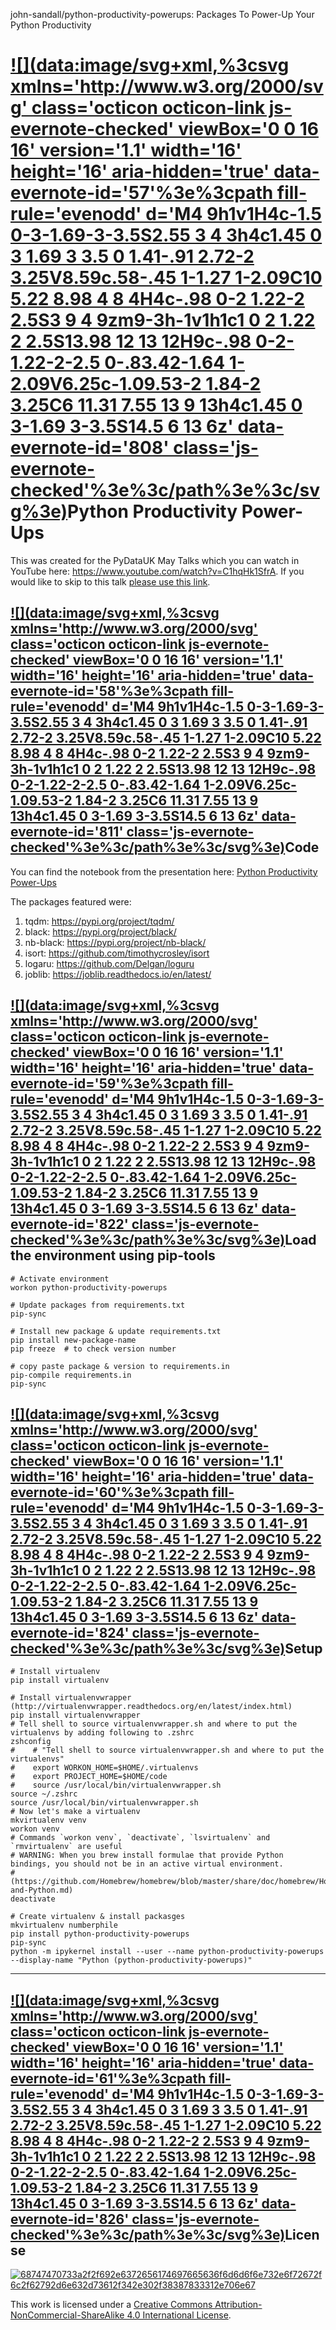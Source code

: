 john-sandall/python-productivity-powerups: Packages To Power-Up Your Python Productivity

# [![](data:image/svg+xml,%3csvg xmlns='http://www.w3.org/2000/svg' class='octicon octicon-link js-evernote-checked' viewBox='0 0 16 16' version='1.1' width='16' height='16' aria-hidden='true' data-evernote-id='57'%3e%3cpath fill-rule='evenodd' d='M4 9h1v1H4c-1.5 0-3-1.69-3-3.5S2.55 3 4 3h4c1.45 0 3 1.69 3 3.5 0 1.41-.91 2.72-2 3.25V8.59c.58-.45 1-1.27 1-2.09C10 5.22 8.98 4 8 4H4c-.98 0-2 1.22-2 2.5S3 9 4 9zm9-3h-1v1h1c1 0 2 1.22 2 2.5S13.98 12 13 12H9c-.98 0-2-1.22-2-2.5 0-.83.42-1.64 1-2.09V6.25c-1.09.53-2 1.84-2 3.25C6 11.31 7.55 13 9 13h4c1.45 0 3-1.69 3-3.5S14.5 6 13 6z' data-evernote-id='808' class='js-evernote-checked'%3e%3c/path%3e%3c/svg%3e)](https://github.com/john-sandall/python-productivity-powerups#python-productivity-power-ups)Python Productivity Power-Ups

This was created for the PyDataUK May Talks which you can watch in YouTube here: https://www.youtube.com/watch?v=C1hqHk1SfrA. If you would like to skip to this talk [please use this link](https://youtu.be/C1hqHk1SfrA?t=1851).

## [![](data:image/svg+xml,%3csvg xmlns='http://www.w3.org/2000/svg' class='octicon octicon-link js-evernote-checked' viewBox='0 0 16 16' version='1.1' width='16' height='16' aria-hidden='true' data-evernote-id='58'%3e%3cpath fill-rule='evenodd' d='M4 9h1v1H4c-1.5 0-3-1.69-3-3.5S2.55 3 4 3h4c1.45 0 3 1.69 3 3.5 0 1.41-.91 2.72-2 3.25V8.59c.58-.45 1-1.27 1-2.09C10 5.22 8.98 4 8 4H4c-.98 0-2 1.22-2 2.5S3 9 4 9zm9-3h-1v1h1c1 0 2 1.22 2 2.5S13.98 12 13 12H9c-.98 0-2-1.22-2-2.5 0-.83.42-1.64 1-2.09V6.25c-1.09.53-2 1.84-2 3.25C6 11.31 7.55 13 9 13h4c1.45 0 3-1.69 3-3.5S14.5 6 13 6z' data-evernote-id='811' class='js-evernote-checked'%3e%3c/path%3e%3c/svg%3e)](https://github.com/john-sandall/python-productivity-powerups#code)Code

You can find the notebook from the presentation here: [Python Productivity Power-Ups](https://github.com/john-sandall/python-productivity-powerups/blob/master/notebooks/Python%20Productivity%20Power-Ups.ipynb)

The packages featured were:
1. tqdm: https://pypi.org/project/tqdm/
2. black: https://pypi.org/project/black/
3. nb-black: https://pypi.org/project/nb-black/
4. isort: https://github.com/timothycrosley/isort
5. logaru: https://github.com/Delgan/loguru
6. joblib: https://joblib.readthedocs.io/en/latest/

## [![](data:image/svg+xml,%3csvg xmlns='http://www.w3.org/2000/svg' class='octicon octicon-link js-evernote-checked' viewBox='0 0 16 16' version='1.1' width='16' height='16' aria-hidden='true' data-evernote-id='59'%3e%3cpath fill-rule='evenodd' d='M4 9h1v1H4c-1.5 0-3-1.69-3-3.5S2.55 3 4 3h4c1.45 0 3 1.69 3 3.5 0 1.41-.91 2.72-2 3.25V8.59c.58-.45 1-1.27 1-2.09C10 5.22 8.98 4 8 4H4c-.98 0-2 1.22-2 2.5S3 9 4 9zm9-3h-1v1h1c1 0 2 1.22 2 2.5S13.98 12 13 12H9c-.98 0-2-1.22-2-2.5 0-.83.42-1.64 1-2.09V6.25c-1.09.53-2 1.84-2 3.25C6 11.31 7.55 13 9 13h4c1.45 0 3-1.69 3-3.5S14.5 6 13 6z' data-evernote-id='822' class='js-evernote-checked'%3e%3c/path%3e%3c/svg%3e)](https://github.com/john-sandall/python-productivity-powerups#load-the-environment-using-pip-tools)Load the environment using pip-tools

	# Activate environment
	workon python-productivity-powerups

	# Update packages from requirements.txt
	pip-sync

	# Install new package & update requirements.txt
	pip install new-package-name
	pip freeze  # to check version number

	# copy paste package & version to requirements.in
	pip-compile requirements.in
	pip-sync

## [![](data:image/svg+xml,%3csvg xmlns='http://www.w3.org/2000/svg' class='octicon octicon-link js-evernote-checked' viewBox='0 0 16 16' version='1.1' width='16' height='16' aria-hidden='true' data-evernote-id='60'%3e%3cpath fill-rule='evenodd' d='M4 9h1v1H4c-1.5 0-3-1.69-3-3.5S2.55 3 4 3h4c1.45 0 3 1.69 3 3.5 0 1.41-.91 2.72-2 3.25V8.59c.58-.45 1-1.27 1-2.09C10 5.22 8.98 4 8 4H4c-.98 0-2 1.22-2 2.5S3 9 4 9zm9-3h-1v1h1c1 0 2 1.22 2 2.5S13.98 12 13 12H9c-.98 0-2-1.22-2-2.5 0-.83.42-1.64 1-2.09V6.25c-1.09.53-2 1.84-2 3.25C6 11.31 7.55 13 9 13h4c1.45 0 3-1.69 3-3.5S14.5 6 13 6z' data-evernote-id='824' class='js-evernote-checked'%3e%3c/path%3e%3c/svg%3e)](https://github.com/john-sandall/python-productivity-powerups#setup)Setup

	# Install virtualenv
	pip install virtualenv

	# Install virtualenvwrapper (http://virtualenvwrapper.readthedocs.org/en/latest/index.html)
	pip install virtualenvwrapper
	# Tell shell to source virtualenvwrapper.sh and where to put the virtualenvs by adding following to .zshrc
	zshconfig
	#    # "Tell shell to source virtualenvwrapper.sh and where to put the virtualenvs"
	#    export WORKON_HOME=$HOME/.virtualenvs
	#    export PROJECT_HOME=$HOME/code
	#    source /usr/local/bin/virtualenvwrapper.sh
	source ~/.zshrc
	source /usr/local/bin/virtualenvwrapper.sh
	# Now let's make a virtualenv
	mkvirtualenv venv
	workon venv
	# Commands `workon venv`, `deactivate`, `lsvirtualenv` and `rmvirtualenv` are useful
	# WARNING: When you brew install formulae that provide Python bindings, you should not be in an active virtual environment.
	# (https://github.com/Homebrew/homebrew/blob/master/share/doc/homebrew/Homebrew-and-Python.md)
	deactivate

	# Create virtualenv & install packasges
	mkvirtualenv numberphile
	pip install python-productivity-powerups
	pip-sync
	python -m ipykernel install --user --name python-productivity-powerups --display-name "Python (python-productivity-powerups)"

* * *

## [![](data:image/svg+xml,%3csvg xmlns='http://www.w3.org/2000/svg' class='octicon octicon-link js-evernote-checked' viewBox='0 0 16 16' version='1.1' width='16' height='16' aria-hidden='true' data-evernote-id='61'%3e%3cpath fill-rule='evenodd' d='M4 9h1v1H4c-1.5 0-3-1.69-3-3.5S2.55 3 4 3h4c1.45 0 3 1.69 3 3.5 0 1.41-.91 2.72-2 3.25V8.59c.58-.45 1-1.27 1-2.09C10 5.22 8.98 4 8 4H4c-.98 0-2 1.22-2 2.5S3 9 4 9zm9-3h-1v1h1c1 0 2 1.22 2 2.5S13.98 12 13 12H9c-.98 0-2-1.22-2-2.5 0-.83.42-1.64 1-2.09V6.25c-1.09.53-2 1.84-2 3.25C6 11.31 7.55 13 9 13h4c1.45 0 3-1.69 3-3.5S14.5 6 13 6z' data-evernote-id='826' class='js-evernote-checked'%3e%3c/path%3e%3c/svg%3e)](https://github.com/john-sandall/python-productivity-powerups#license)License

[![68747470733a2f2f692e6372656174697665636f6d6d6f6e732e6f72672f6c2f62792d6e632d73612f342e302f38387833312e706e67](../_resources/44c7d2e043428bc130a424d81c2caebc.png)](http://creativecommons.org/licenses/by-nc-sa/4.0/)

This work is licensed under a [Creative Commons Attribution-NonCommercial-ShareAlike 4.0 International License](http://creativecommons.org/licenses/by-nc-sa/4.0/).